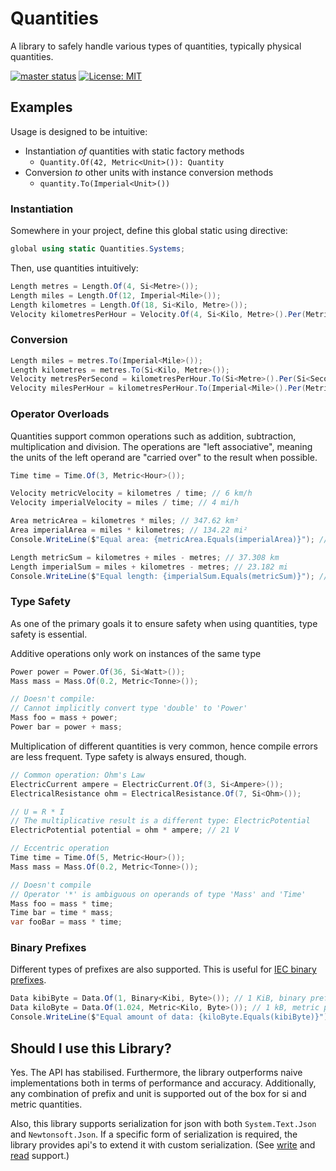 # Quantities

A library to safely handle various types of quantities, typically physical quantities.

[![master status](https://github.com/atmoos/Quantities/actions/workflows/dotnet.yml/badge.svg)](https://github.com/atmoos/Quantities/actions/workflows/dotnet.yml)
[![License: MIT](https://img.shields.io/badge/License-MIT-yellow.svg)](https://github.com/atmoos/Quantities/blob/master/LICENSE)

## Examples

Usage is designed to be intuitive:

- Instantiation *of* quantities with static factory methods
  - `Quantity.Of(42, Metric<Unit>()): Quantity`
- Conversion *to* other units with instance conversion methods
  - `quantity.To(Imperial<Unit>())`

### Instantiation

Somewhere in your project, define this global static using directive:

```csharp
global using static Quantities.Systems;
```

Then, use quantities intuitively:

```csharp
Length metres = Length.Of(4, Si<Metre>());
Length miles = Length.Of(12, Imperial<Mile>());
Length kilometres = Length.Of(18, Si<Kilo, Metre>());
Velocity kilometresPerHour = Velocity.Of(4, Si<Kilo, Metre>().Per(Metric<Hour>()));
```

### Conversion

```csharp
Length miles = metres.To(Imperial<Mile>());
Length kilometres = metres.To(Si<Kilo, Metre>());
Velocity metresPerSecond = kilometresPerHour.To(Si<Metre>().Per(Si<Second>()));
Velocity milesPerHour = kilometresPerHour.To(Imperial<Mile>().Per(Metric<Hour>()));
```

### Operator Overloads

Quantities support common operations such as addition, subtraction, multiplication and division. The operations are "left associative", meaning the units of the left operand are "carried over" to the result when possible.

```csharp
Time time = Time.Of(3, Metric<Hour>());

Velocity metricVelocity = kilometres / time; // 6 km/h
Velocity imperialVelocity = miles / time; // 4 mi/h

Area metricArea = kilometres * miles; // 347.62 km²
Area imperialArea = miles * kilometres; // 134.22 mi²
Console.WriteLine($"Equal area: {metricArea.Equals(imperialArea)}"); // Equal area: True

Length metricSum = kilometres + miles - metres; // 37.308 km
Length imperialSum = miles + kilometres - metres; // 23.182 mi
Console.WriteLine($"Equal length: {imperialSum.Equals(metricSum)}"); // Equal length: True
```

### Type Safety

As one of the primary goals it to ensure safety when using quantities, type safety is essential.

Additive operations only work on instances of the same type

```csharp
Power power = Power.Of(36, Si<Watt>());
Mass mass = Mass.Of(0.2, Metric<Tonne>());

// Doesn't compile:
// Cannot implicitly convert type 'double' to 'Power'
Mass foo = mass + power;
Power bar = power + mass;
```

Multiplication of different quantities is very common, hence compile errors are less frequent. Type safety is always ensured, though.

```csharp
// Common operation: Ohm's Law
ElectricCurrent ampere = ElectricCurrent.Of(3, Si<Ampere>());
ElectricalResistance ohm = ElectricalResistance.Of(7, Si<Ohm>());

// U = R * I
// The multiplicative result is a different type: ElectricPotential
ElectricPotential potential = ohm * ampere; // 21 V

// Eccentric operation
Time time = Time.Of(5, Metric<Hour>());
Mass mass = Mass.Of(0.2, Metric<Tonne>());

// Doesn't compile
// Operator '*' is ambiguous on operands of type 'Mass' and 'Time'
Mass foo = mass * time;
Time bar = time * mass;
var fooBar = mass * time;
```

### Binary Prefixes

Different types of prefixes are also supported. This is useful for [IEC binary prefixes](https://en.wikipedia.org/wiki/Binary_prefix).

```csharp
Data kibiByte = Data.Of(1, Binary<Kibi, Byte>()); // 1 KiB, binary prefix
Data kiloByte = Data.Of(1.024, Metric<Kilo, Byte>()); // 1 kB, metric prefix
Console.WriteLine($"Equal amount of data: {kiloByte.Equals(kibiByte)}"); // Equal amount of data: True
```

## Should I use this Library?

Yes. The API has stabilised. Furthermore, the library outperforms naive implementations both in terms of performance and accuracy. Additionally, any combination of prefix and unit is supported out of the box for si and metric quantities.

Also, this library supports serialization for json with both `System.Text.Json` and `Newtonsoft.Json`. If a specific form of serialization is required, the library provides api's to extend it with custom serialization. (See [write](./source/Quantities/Core/Serialization/IWriter.cs) and [read](./source/Quantities/Serialization/QuantityFactory.cs) support.)
